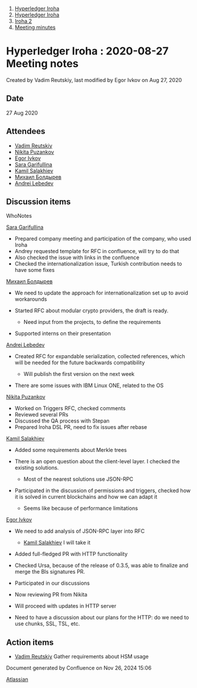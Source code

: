 1. [Hyperledger Iroha](index.html)
2. [Hyperledger Iroha](Hyperledger-Iroha_20873224.html)
3. [Iroha 2](Iroha-2_21012047.html)
4. [Meeting minutes](Meeting-minutes_21016015.html)

# Hyperledger Iroha : 2020-08-27 Meeting notes

Created by Vadim Reutskiy, last modified by Egor Ivkov on Aug 27, 2020

## Date

27 Aug 2020

## Attendees

- [Vadim Reutskiy](https://lf-hyperledger.atlassian.net/wiki/people/5b8d04b72786fb2bf79a7405?ref=confluence)
- [Nikita Puzankov](https://lf-hyperledger.atlassian.net/wiki/people/5df113768998970e5b434e0a?ref=confluence)
- [Egor Ivkov](https://lf-hyperledger.atlassian.net/wiki/people/5dd9631c1cf3c20ef5ff9f0f?ref=confluence)
- [Sara Garifullina](https://lf-hyperledger.atlassian.net/wiki/people/5b6c115b2c9bd83c03707f95?ref=confluence)
- [Kamil Salakhiev](https://lf-hyperledger.atlassian.net/wiki/people/557058:07723e0b-a027-4cc4-ad6d-324e41cccb4d?ref=confluence)
- [Михаил Болдырев](https://lf-hyperledger.atlassian.net/wiki/people/557058:584193b8-9303-4b5a-8cb3-8153294c8cc2?ref=confluence)
- [Andrei Lebedev](https://lf-hyperledger.atlassian.net/wiki/people/557058:c02f1b3d-42e6-4519-ba84-2d0476dccbc9?ref=confluence)

## Discussion items

WhoNotes

[Sara Garifullina](https://lf-hyperledger.atlassian.net/wiki/people/5b6c115b2c9bd83c03707f95?ref=confluence)

- Prepared company meeting and participation of the company, who used Iroha
- Andrey requested template for RFC in confluence, will try to do that
- Also checked the issue with links in the confluence
- Checked the internationalization issue, Turkish contribution needs to have some fixes

[Михаил Болдырев](https://lf-hyperledger.atlassian.net/wiki/people/557058:584193b8-9303-4b5a-8cb3-8153294c8cc2?ref=confluence)

- We need to update the approach for internationalization set up to avoid workarounds
- Started RFC about modular crypto providers, the draft is ready. 
  
  - Need input from the projects, to define the requirements
- Supported interns on their presentation

[Andrei Lebedev](https://lf-hyperledger.atlassian.net/wiki/people/557058:c02f1b3d-42e6-4519-ba84-2d0476dccbc9?ref=confluence)

- Created RFC for expandable serialization, collected references, which will be needed for the future backwards compatibility
  
  - Will publish the first version on the next week
- There are some issues with IBM Linux ONE, related to the OS

[Nikita Puzankov](https://lf-hyperledger.atlassian.net/wiki/people/5df113768998970e5b434e0a?ref=confluence)

- Worked on Triggers RFC, checked comments
- Reviewed several PRs
- Discussed the QA process with Stepan
- Prepared Iroha DSL PR, need to fix issues after rebase

[Kamil Salakhiev](https://lf-hyperledger.atlassian.net/wiki/people/557058:07723e0b-a027-4cc4-ad6d-324e41cccb4d?ref=confluence)

- Added some requirements about Merkle trees
- There is an open question about the client-level layer. I checked the existing solutions. 
  
  - Most of the nearest solutions use JSON-RPC
- Participated in the discussion of permissions and triggers, checked how it is solved in current blockchains and how we can adapt it
  
  - Seems like because of performance limitations

[Egor Ivkov](https://lf-hyperledger.atlassian.net/wiki/people/5dd9631c1cf3c20ef5ff9f0f?ref=confluence)

- We need to add analysis of JSON-RPC layer into RFC
  
  - [Kamil Salakhiev](https://lf-hyperledger.atlassian.net/wiki/people/557058:07723e0b-a027-4cc4-ad6d-324e41cccb4d?ref=confluence) I will take it
- Added full-fledged PR with HTTP functionality
- Checked Ursa, because of the release of 0.3.5, was able to finalize and merge the Bls signatures PR.
- Participated in our discussions
- Now reviewing PR from Nikita
- Will proceed with updates in HTTP server
- Need to have a discussion about our plans for the HTTP: do we need to use chunks, SSL, TSL, etc.

## Action items

- [Vadim Reutskiy](https://lf-hyperledger.atlassian.net/wiki/people/5b8d04b72786fb2bf79a7405?ref=confluence) Gather requirements about HSM usage

Document generated by Confluence on Nov 26, 2024 15:06

[Atlassian](http://www.atlassian.com/)

